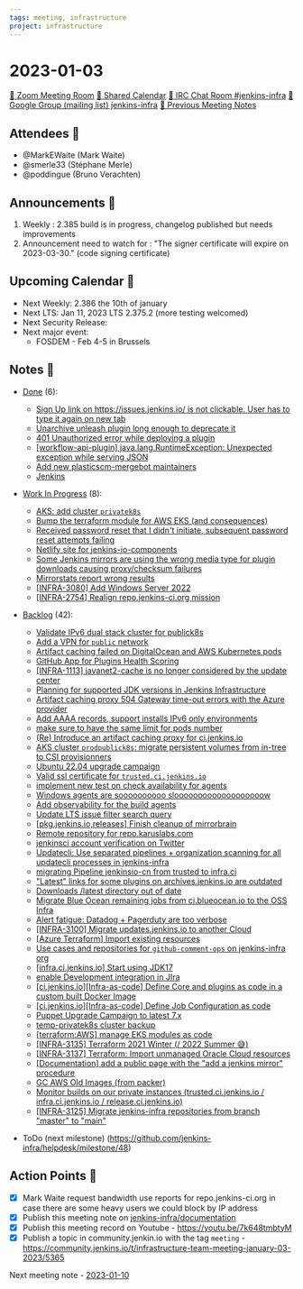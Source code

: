 ```yaml
---
tags: meeting, infrastructure
project: infrastructure
---
```

<!-- markdownlint-disable MD026-->

# 2023-01-03

[:movie_camera: Zoom Meeting Room](https://zoom.us/j/92454301214?pwd=aEVoUi9EanpaakN3L1ZxRlpDQk5Ddz09)
[:calendar: Shared Calendar](https://jenkins.io/event-calendar/)
[:speech_balloon: IRC Chat Room #jenkins-infra](https://jenkins.io/chat/#jenkins-infra)
[:email: Google Group (mailing list) jenkins-infra](https://groups.google.com/g/jenkins-infra)
[🧠 Previous Meeting Notes](https://github.com/jenkins-infra/documentation/blob/main/meetings/2022-12-20.md)

## Attendees 👥

<!-- Handles are communit.jenkins.io handles -->
* @MarkEWaite (Mark Waite)
* @smerle33 (Stéphane Merle)
* @poddingue (Bruno Verachten)

## Announcements :loudspeaker:

1. Weekly : 2.385 build is in progress, changelog published but needs improvements
2. Announcement
    need to watch for : "The signer certificate will expire on 2023-03-30." (code signing certificate)

## Upcoming Calendar 📆

* Next Weekly: 2.386 the 10th of january
* Next LTS: Jan 11, 2023 LTS 2.375.2 (more testing welcomed)
* Next Security Release:
* Next major event:
    * FOSDEM - Feb 4-5 in Brussels

## Notes :book:


* [Done](https://github.com/jenkins-infra/helpdesk/milestone/47?closed=1) (6):
  * [Sign Up link on https://issues.jenkins.io/ is not clickable. User has to type it again on new tab](https://github.com/jenkins-infra/helpdesk/issues/3313)
  * [Unarchive unleash plugin long enough to deprecate it](https://github.com/jenkins-infra/helpdesk/issues/3311)
  * [401 Unauthorized error while deploying a plugin](https://github.com/jenkins-infra/helpdesk/issues/3304)
  * [[workflow-api-plugin] java.lang.RuntimeException: Unexpected exception while serving JSON](https://github.com/jenkins-infra/helpdesk/issues/3310)
  * [Add new plasticscm-mergebot maintainers](https://github.com/jenkins-infra/helpdesk/issues/3309)
  * [Jenkins](https://github.com/jenkins-infra/helpdesk/issues/3308)

* [Work In Progress](https://github.com/jenkins-infra/helpdesk/milestone/47) (8):
  * [AKS: add cluster `privatek8s`](https://github.com/jenkins-infra/helpdesk/issues/2844)
  * [Bump the terraform module for AWS EKS (and consequences)](https://github.com/jenkins-infra/helpdesk/issues/3305)
  * [Received password reset that I didn't initiate, subsequent password reset attempts failing](https://github.com/jenkins-infra/helpdesk/issues/3312)
  * [Netlify site for jenkins-io-components](https://github.com/jenkins-infra/helpdesk/issues/3296)
  * [Some Jenkins mirrors are using the wrong media type for plugin downloads causing proxy/checksum failures](https://github.com/jenkins-infra/helpdesk/issues/3270)
  * [Mirrorstats report wrong results](https://github.com/jenkins-infra/helpdesk/issues/3136)
  * [[INFRA-3080] Add Windows Server 2022](https://github.com/jenkins-infra/helpdesk/issues/2629)
  * [[INFRA-2754] Realign repo.jenkins-ci.org mission](https://github.com/jenkins-infra/helpdesk/issues/2322)

* [Backlog](https://github.com/jenkins-infra/helpdesk/milestone/10) (42):
  * [Validate IPv6 dual stack cluster for publick8s](https://github.com/jenkins-infra/helpdesk/issues/3307)
  * [Add a VPN for `public` network](https://github.com/jenkins-infra/helpdesk/issues/3306)
  * [Artifact caching failed on DigitalOcean and AWS Kubernetes pods](https://github.com/jenkins-infra/helpdesk/issues/3302)
  * [GitHub App for Plugins Health Scoring](https://github.com/jenkins-infra/helpdesk/issues/3294)
  * [[INFRA-1113] javanet2-cache is no longer considered by the update center](https://github.com/jenkins-infra/helpdesk/issues/879)
  * [Planning for supported JDK versions in Jenkins Infrastructure](https://github.com/jenkins-infra/helpdesk/issues/3289)
  * [Artifact caching proxy 504 Gateway time-out errors with the Azure provider](https://github.com/jenkins-infra/helpdesk/issues/3221)
  * [Add AAAA records, support installs IPv6 only environments](https://github.com/jenkins-infra/helpdesk/issues/3227)
  * [make sure to have the same limit for pods number](https://github.com/jenkins-infra/helpdesk/issues/3237)
  * [(Re) Introduce an artifact caching proxy for ci.jenkins.io](https://github.com/jenkins-infra/helpdesk/issues/2752)
  * [AKS cluster `prodpublick8s`: migrate persistent volumes from in-tree to CSI provisionners](https://github.com/jenkins-infra/helpdesk/issues/3209)
  * [Ubuntu 22.04 upgrade campaign](https://github.com/jenkins-infra/helpdesk/issues/2982)
  * [Valid ssl certificate for `trusted.ci.jenkins.io`](https://github.com/jenkins-infra/helpdesk/issues/3091)
  * [implement new test on check availability for agents](https://github.com/jenkins-infra/helpdesk/issues/3138)
  * [Windows agents are soooooooooo slooooooooooooooooooow](https://github.com/jenkins-infra/helpdesk/issues/3117)
  * [Add observability for the build agents](https://github.com/jenkins-infra/helpdesk/issues/2769)
  * [Update LTS issue filter search query](https://github.com/jenkins-infra/helpdesk/issues/3137)
  * [[pkg.jenkins.io,releases] Finish cleanup of mirrorbrain](https://github.com/jenkins-infra/helpdesk/issues/2970)
  * [Remote repository for repo.karuslabs.com](https://github.com/jenkins-infra/helpdesk/issues/3115)
  * [jenkinsci account verification on Twitter](https://github.com/jenkins-infra/helpdesk/issues/3151)
  * [Updatecli: Use separated pipelines + organization scanning for all updatecli processes in jenkins-infra](https://github.com/jenkins-infra/helpdesk/issues/2778)
  * [migrating Pipeline jenkinsio-cn from trusted to infra.ci](https://github.com/jenkins-infra/helpdesk/issues/3086)
  * ["Latest" links for some plugins on archives.jenkins.io are outdated](https://github.com/jenkins-infra/helpdesk/issues/3128)
  * [Downloads /latest directory out of date](https://github.com/jenkins-infra/helpdesk/issues/3034)
  * [Migrate Blue Ocean remaining jobs from ci.blueocean.io to the OSS Infra](https://github.com/jenkins-infra/helpdesk/issues/2954)
  * [Alert fatigue: Datadog + Pagerduty are too verbose](https://github.com/jenkins-infra/helpdesk/issues/3068)
  * [[INFRA-3100] Migrate updates.jenkins.io to another Cloud](https://github.com/jenkins-infra/helpdesk/issues/2649)
  * [[Azure Terraform] Import existing resources](https://github.com/jenkins-infra/helpdesk/issues/2981)
  * [Use cases and repositories for `github-comment-ops` on jenkins-infra org](https://github.com/jenkins-infra/helpdesk/issues/3074)
  * [[infra.ci.jenkins.io] Start using JDK17](https://github.com/jenkins-infra/helpdesk/issues/3072)
  * [enable Development integration in JIra](https://github.com/jenkins-infra/helpdesk/issues/2985)
  * [[ci.jenkins.io][Infra-as-code] Define Core and plugins as code in a custom built Docker Image](https://github.com/jenkins-infra/helpdesk/issues/3070)
  * [[ci.jenkins.io][Infra-as-code] Define Job Configuration as code](https://github.com/jenkins-infra/helpdesk/issues/3071)
  * [Puppet Upgrade Campaign to latest 7.x](https://github.com/jenkins-infra/helpdesk/issues/3058)
  * [temp-privatek8s cluster backup](https://github.com/jenkins-infra/helpdesk/issues/2976)
  * [[terraform:AWS] manage EKS modules as code](https://github.com/jenkins-infra/helpdesk/issues/3022)
  * [[INFRA-3135] Terraform 2021 Winter (/ 2022 Summer 😅)](https://github.com/jenkins-infra/helpdesk/issues/2680)
  * [[INFRA-3137] Terraform: Import unmanaged Oracle Cloud resources](https://github.com/jenkins-infra/helpdesk/issues/2682)
  * [[Documentation] add a public page with the "add a jenkins mirror" procedure](https://github.com/jenkins-infra/helpdesk/issues/2953)
  * [GC AWS Old Images (from packer)](https://github.com/jenkins-infra/helpdesk/issues/2846)
  * [Monitor builds on our private instances (trusted.ci.jenkins.io / infra.ci.jenkins.io / release.ci.jenkins.io)](https://github.com/jenkins-infra/helpdesk/issues/2843)
  * [[INFRA-3125] Migrate jenkins-infra repositories from branch "master" to "main"](https://github.com/jenkins-infra/helpdesk/issues/2671)

* ToDo (next milestone) (https://github.com/jenkins-infra/helpdesk/milestone/48)

## Action Points :muscle:

<!-- How To: https://github.com/jenkins-infra/runbooks/tree/main/meetings -->
* [x] Mark Waite request bandwidth use reports for repo.jenkins-ci.org in case there are some heavy users we could block by IP address
* [x] Publish this meeting note on [jenkins-infra/documentation](https://github.com/jenkins-infra/documentation) 
* [x] Publish this meeting record on Youtube - https://youtu.be/7k648tmbtyM
* [x] Publish a topic in community.jenkin.io with the tag `meeting` - https://community.jenkins.io/t/infrastructure-team-meeting-january-03-2023/5365

Next meeting note - [2023-01-10](https://github.com/jenkins-infra/documentation/blob/main/meetings/2023-01-10.md) 